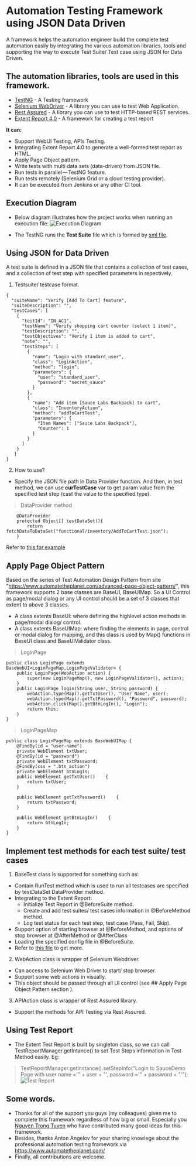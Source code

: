 # Automation Testing Framework using JSON Data Driven
A framework helps the automation engineer build the complete test automation easily by integrating the various automation libraries, tools and supporting the way to execute Test Suite/ Test case using JSON for Data Driven.
## The automation libraries, tools are used in this framework.
- [TestNG](https://testng.org/doc/index.html)                - A Testing framework
- [Selenium WebDriver](https://www.seleniumhq.org/)    - A library you can use to test Web Application.
- [Rest Assured](http://rest-assured.io/)          - A library you can use to test HTTP-based REST services.
- [Extent Report 4.0](http://extentreports.com/)     - A framework for creating a test report

**It can:**
- Support WebUI Testing, APIs Testing.
- Integrating Extent Report 4.0 to generate a well-formed test report as HTML.
- Apply Page Object pattern.
- Write tests with multi data sets (data-driven) from JSON file.
- Run tests in parallel — TestNG feature.
- Run tests remotely (Selenium Grid or a cloud testing provider).
- It can be executed from Jenkins or any other CI tool.

## Execution Diagram
- Below diagram illustrates how the project works when running an execution file:
![Execution Diagram](https://github.com/sugia279/AutomationTestingFramework/blob/master/TestExecutionDiagram.png)

- The TestNG runs the **Test Suite** file which is formed by [xml file](https://github.com/sugia279/AutomationTestingFramework/blob/master/src/test/executionfile/saucedemo_webuitesting/smoketest.xml).

## Using JSON for Data Driven
A test suite is defined in a JSON file that contains a collection of test cases, and a collection of test step with specified parameters in repectively.
1. Testsuite/ testcase format.  
```
{
  "suiteName": "Verify [Add To Cart] feature",
  "suiteDescription": "",
  "testCases": [
    {
      "testId": "IN_AC1",
      "testName": "Verify shopping cart counter (select 1 item)",
      "testDescription": "",
      "testObjectives": "Verify 1 item is added to cart",
      "note": "",
      "testSteps": [
        {
          "name": "Login with standard_user",
          "class": "LoginAction",
          "method": "login",
          "parameters": {
            "user": "standard_user",
            "password": "secret_sauce"
          }
        },
        {
          "name": "Add item [Sauce Labs Backpack] to cart",
          "class": "InventoryAction",
          "method": "addToCartTest",
          "parameters": {
            "Item Names": ["Sauce Labs Backpack"],
            "Counter": 1
          }
        }
      ]
    }
   ]
}
```
2. How to use?
- Specify the JSON file path in Data Provider function. And then, in test method, we can use **curTestCase** var to get param value from the specified test step (cast the value to the specified type).
> DataProvider method
```
    @DataProvider
    protected Object[] testDataSet(){
        return fetchDataToDataSet("functional/inventory/AddToCartTest.json");
    }
```

Refer to [this for example](https://github.com/sugia279/AutomationTestingFramework/blob/master/src/test/java/saucedemo_webuitesting/suites/functional/inventory/AddToCartTest.json)

## Apply Page Object Pattern
Based on the series of Test Automation Design Pattern from site "https://www.automatetheplanet.com/advanced-page-object-pattern/", this framework supports 2 base classes are BaseUI<M>, BaseUIMap. So a UI Control as page/modal dialog or any UI control should be a set of 3 classes that extent to above 3 classes.
 - A class extents BaseUI<M>: where defining the highlevel action methods in page/modal dialog/ control.
 - A class extents BaseUIMap: where finding the elements in page, control or modal dialog for mapping, and this class is used by Map() functions in BaseUI class and BaseUIValidator class.

> LoginPage
```
public class LoginPage extends BaseWebUI<LoginPageMap,LoginPageValidator> {
    public LoginPage(WebAction action) {
        super(new LoginPageMap(), new LoginPageValidator(), action);
    }
    public LoginPage login(String user, String password) {
        webAction.type(Map().getTxtUser(), "User Name", user);
        webAction.type(Map().getTxtPassword(), "Password", password);
        webAction.click(Map().getBtnLogIn(), "Login");
        return this;
    }
}
```
> LoginPageMap
```
public class LoginPageMap extends BaseWebUIMap {
    @FindBy(id = "user-name")
    private WebElement txtUser;
    @FindBy(id = "password")
    private WebElement txtPassword;
    @FindBy(css = ".btn_action")
    private WebElement btnLogIn;
    public WebElement getTxtUser()    {
        return txtUser;
    }

    public WebElement getTxtPassword()    {
        return txtPassword;
    }

    public WebElement getBtnLogIn()    {
        return btnLogIn;
    }
}
```

## Implement test methods for each test suite/ test cases
1. BaseTest class is supported for something such as:
  - Contain RunTest method which is used to run all testcases are specified by testDataSet DataProvider method.
  - Integrating to the Extent Report: 
    - Initialize Test Report in @BeforeSuite method.
    - Create and add test suites/ test cases information in @BeforeMethod method.
    - Log test status for each test step, test case (Pass, Fail, Skip).  
  - Support option of starting browser at @BeforeMethod, and options of stop browser at @AfterMethod or @AfterClass
  - Loading the specified config file in @BeforeSuite.
  - Refer to [this file](https://github.com/sugia279/AutomationTestingFramework/blob/master/src/test/java/core/test_execution/BaseTest.java) to get more.
  
2. WebAction class is wrapper of Selenium Webdriver.
  - Can access to Selenium Web Driver to start/ stop browser.
  - Support some web actions in visually.
  - This object should be passed through all UI control (see ## Apply Page Object Pattern section ).
3. APIAction class is wrapper of Rest Assured library.
  - Support the methods for API Testing via Rest Assured.

## Using Test Report
  - The Extent Test Report is built by singleton class, so we can call TestReportManager.getIntance() to set Test Steps information in Test Method easily.
Eg:  
> TestReportManager.getInstance().setStepInfo("Login to SauceDemo Page with user name ='" + user + "', password ='" + password + "'");
![Test Report](https://github.com/sugia279/AutomationTestingFramework/blob/master/TestReportReadme.PNG)

## Some words.
  - Thanks for all of the support you guys (my colleagues) given me to complete this framework regardless of how big or small. Especially you [Nguyen Trong Tuyen](https://github.com/trongtuyen96) who have contributed many good ideas for this framework.
  - Besides, thanks Anton Angelov for your sharing knowlege about the professional automation testing framework via https://www.automatetheplanet.com/
- Finally, all contributions are welcome.

